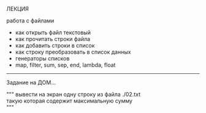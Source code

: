 ЛЕКЦИЯ  

работа с файлами  

- как открыть файл текстовый  
- как прочитать строки файла  
- как добавить строки в список  
- как строку преобразовать в список данных  
- генераторы списков  
- map, filter, sum, sep, end, lambda, float  

---  

Задание на ДОМ...  

"""
вывести на экран одну строку из файла ./02.txt  
такую которая содержит максимальную сумму  
"""
